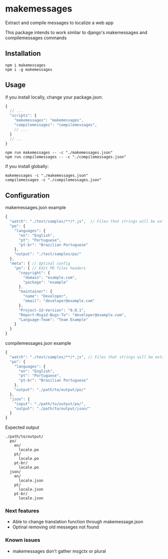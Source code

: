 # makemessages
Extract and compile messages to localize a web app

This package intends to work simliar to django's makemessages and compilemessages commands

## Installation
```
npm i makemessages
npm i -g makemessages
```

## Usage
if you install locally, change your package.json:
```javascript
{
  // ...
  "scripts": {
    "makemessages": "makemessages",
    "compilemessages": "compilemessages",
    // ...
  }
  // ...
}
```
```
npm run makemessages -- -c "./makemessages.json"
npm run compilemessages -- -c "./compilemessages.json"
```
if you install globally:
```
makemessages -c "./makemessages.json"
compilemessages -c "./compilemessages.json"
```

## Configuration
makemessages.json example
```javascript
{
  "watch": "./test/samples/**/*.js",  // Files that strings will be extracted using gettext function
  "po": {
    "languages": {
      "en": "English",
      "pt": "Portuguese",
      "pt-br": "Brazilian Portuguese"
    },
    "output": "./test/samples/po/"
  },
  "meta": { // Optinal config
    "po": { // Edit PO files headers
      "copyright": {
        "domain": "example.com",
        "package": "example"
      },
      "maintainer": {
        "name": "Developer",
        "email": "developer@example.com"
      },
      "Project-Id-Version": "0.0.1",
      "Report-Msgid-Bugs-To": "developer@example.com",
      "Language-Team": "Team Example"
    }
  }
}
```
compilemessages.json example
```javascript
{
  "watch": "./test/samples/**/*.js", // Files that strings will be extracted using gettext function
  "po": {
    "languages": {
      "en": "English",
      "pt": "Portuguese",
      "pt-br": "Brazilian Portuguese"
    },
    "output": "./path/to/output/po/"
  },
  "json": {
    "input": "./path/to/output/po/",
    "output": "./path/to/output/json/"
  }
}
```
Expected output
```
./path/to/output/
  po/
    en/
      locale.po
    pt/
      locale.po
    pt-br/
      locale.po
  json/
    en/
      locale.json
    pt/
      locale.json
    pt-br/
      locale.json
```

### Next features
* Able to change translation function through makemessage.json
* Optinal removing old messeges not found

### Known issues
* makemessages don't gather msgctx or plural